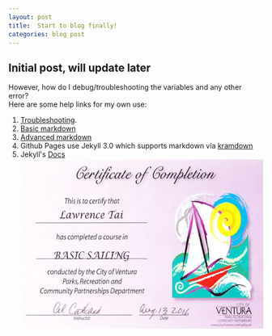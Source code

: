 ```yaml
---
layout: post
title:  Start to blog finally!
categories: blog post
---
```

## Initial post, will update later
However, how do I debug/troubleshooting the variables and any other error?  
Here are some help links for my own use:  
1. [Troubleshooting](https://help.github.com/articles/troubleshooting-jekyll-builds/).  
2. [Basic markdown](https://help.github.com/articles/basic-writing-and-formatting-syntax/)  
3. [Advanced markdown](https://help.github.com/articles/basic-writing-and-formatting-syntax/)  
4. Github Pages use Jekyll 3.0 which supports markdown via [kramdown](http://kramdown.gettalong.org/quickref.html#quick-reference)  
5. Jekyll's [Docs](https://jekyllrb.com/docs/home/)  
![Fianll got my certificate](/assets/per-post/2016-08-11-start-to-blog-finally/sailing_cert.jpeg)

